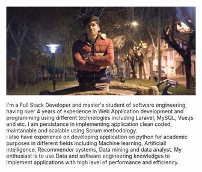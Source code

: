 <p align="center">
  <img src="https://github.com/faramarzQ/faramarzq/blob/main/20201128_114236.jpg">
</p>

I'm a Full Stack Developer and master's student of software engineering, having over 4 years of experience in Web Application development and programming using different technologies including Laravel, MySQL, Vue.js and etc. I am persistance in implementing application clean coded, maintanable and scalable using Scrum methodology.   
i also have experience on developing application on python for academic purposes in different fields including Machine learning, Artificiall intelligence, Recommender systems, Data mining and data analyst. My enthusiast is to use Data and software engineering knowledges to implement applications with high level of performance and efficiency.
